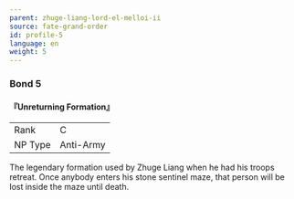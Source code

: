 ```yaml
---
parent: zhuge-liang-lord-el-melloi-ii
source: fate-grand-order
id: profile-5
language: en
weight: 5
---
```


### Bond 5

#### 『Unreturning Formation』

<table>
  <tr><td>Rank</td><td>C</td></tr>
  <tr><td>NP Type</td><td>Anti-Army</td></tr>
</table>

The legendary formation used by Zhuge Liang when he had his troops retreat.
Once anybody enters his stone sentinel maze, that person will be lost inside the maze until death.
